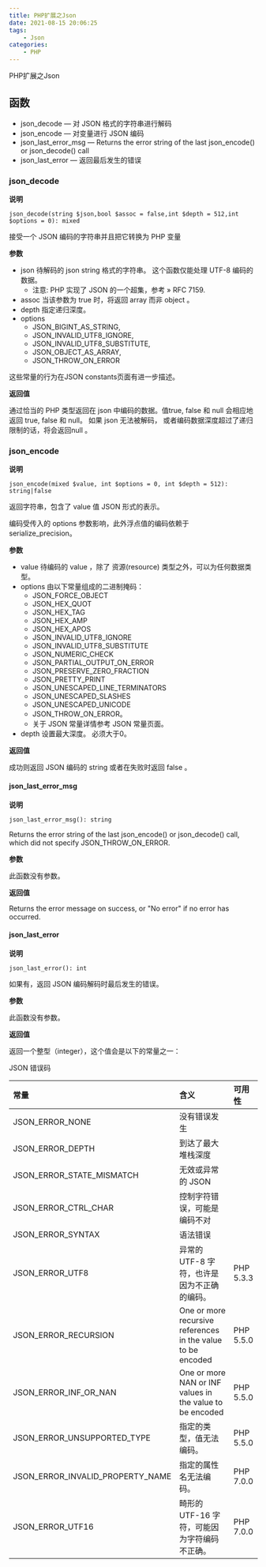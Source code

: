 ```yaml
---
title: PHP扩展之Json
date: 2021-08-15 20:06:25
tags:
    - Json
categories:
    - PHP
---
```


PHP扩展之Json

<!-- more -->

## 函数

- json_decode — 对 JSON 格式的字符串进行解码
- json_encode — 对变量进行 JSON 编码
- json_last_error_msg — Returns the error string of the last json_encode() or json_decode() call
- json_last_error — 返回最后发生的错误

### json_decode



**说明**

`json_decode(string $json,bool $assoc = false,int $depth = 512,int $options = 0): mixed`

接受一个 JSON 编码的字符串并且把它转换为 PHP 变量

**参数**


- json 待解码的 json string 格式的字符串。 这个函数仅能处理 UTF-8 编码的数据。
    - 注意: PHP 实现了 JSON 的一个超集，参考 » RFC 7159.
- assoc 当该参数为 true 时，将返回 array 而非 object 。
- depth 指定递归深度。
- options 
    - JSON_BIGINT_AS_STRING, 
    - JSON_INVALID_UTF8_IGNORE, 
    - JSON_INVALID_UTF8_SUBSTITUTE, 
    - JSON_OBJECT_AS_ARRAY, 
    - JSON_THROW_ON_ERROR

这些常量的行为在JSON constants页面有进一步描述。


**返回值**


通过恰当的 PHP 类型返回在 json 中编码的数据。值true, false 和 null 会相应地返回 true, false 和 null。 如果 json 无法被解码， 或者编码数据深度超过了递归限制的话，将会返回null 。

### json_encode


**说明**

`json_encode(mixed $value, int $options = 0, int $depth = 512): string|false`

返回字符串，包含了 value 值 JSON 形式的表示。

编码受传入的 options 参数影响，此外浮点值的编码依赖于 serialize_precision。

**参数**


- value 待编码的 value ，除了 资源(resource) 类型之外，可以为任何数据类型。
- options 由以下常量组成的二进制掩码： 
    - JSON_FORCE_OBJECT
    - JSON_HEX_QUOT
    - JSON_HEX_TAG
    - JSON_HEX_AMP
    - JSON_HEX_APOS
    - JSON_INVALID_UTF8_IGNORE
    - JSON_INVALID_UTF8_SUBSTITUTE
    - JSON_NUMERIC_CHECK
    - JSON_PARTIAL_OUTPUT_ON_ERROR
    - JSON_PRESERVE_ZERO_FRACTION
    - JSON_PRETTY_PRINT
    - JSON_UNESCAPED_LINE_TERMINATORS
    - JSON_UNESCAPED_SLASHES
    - JSON_UNESCAPED_UNICODE
    - JSON_THROW_ON_ERROR。 
    - 关于 JSON 常量详情参考 JSON 常量页面。
- depth 设置最大深度。 必须大于0。


**返回值**


成功则返回 JSON 编码的 string 或者在失败时返回 false 。


#### json_last_error_msg



**说明**

`json_last_error_msg(): string`

Returns the error string of the last json_encode() or json_decode() call, which did not specify JSON_THROW_ON_ERROR.

**参数**

此函数没有参数。

**返回值**


Returns the error message on success, or "No error" if no error has occurred.


#### json_last_error



**说明**

`json_last_error(): int`

如果有，返回 JSON 编码解码时最后发生的错误。

**参数**

此函数没有参数。

**返回值**


返回一个整型（integer），这个值会是以下的常量之一：



JSON 错误码 

|常量     |含义  |可用性|
|:---     |:---  |:---|
|JSON_ERROR_NONE|     没有错误发生  | |
|JSON_ERROR_DEPTH|    到达了最大堆栈深度   | |
|JSON_ERROR_STATE_MISMATCH|   无效或异常的 JSON   |   |
|JSON_ERROR_CTRL_CHAR|    控制字符错误，可能是编码不对 |  |
|JSON_ERROR_SYNTAX|   语法错误   |  |
|JSON_ERROR_UTF8|     异常的 UTF-8 字符，也许是因为不正确的编码。   |PHP 5.3.3|
|JSON_ERROR_RECURSION|    One or more recursive references in the value to be encoded    | PHP 5.5.0|
|JSON_ERROR_INF_OR_NAN|   One or more NAN or INF values in the value to be encoded    |PHP 5.5.0|
|JSON_ERROR_UNSUPPORTED_TYPE|     指定的类型，值无法编码。    |PHP 5.5.0|
|JSON_ERROR_INVALID_PROPERTY_NAME|    指定的属性名无法编码。    | PHP 7.0.0|
|JSON_ERROR_UTF16|    畸形的 UTF-16 字符，可能因为字符编码不正确。  |PHP 7.0.0|